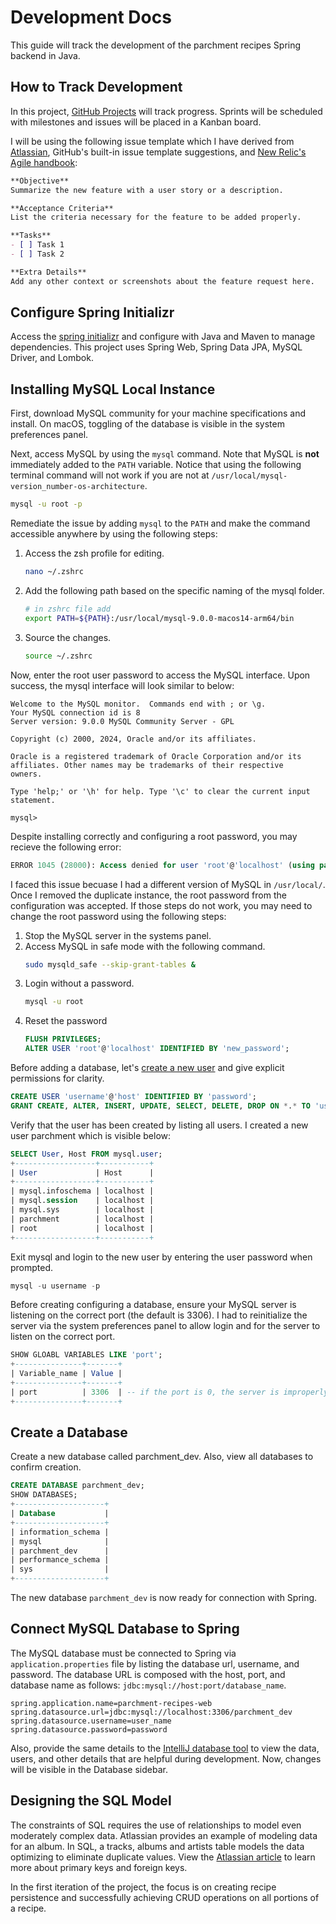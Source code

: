 # Development Docs
This guide will track the development of the parchment recipes Spring backend in Java.

## How to Track Development
In this project, [GitHub Projects](https://docs.github.com/en/issues/planning-and-tracking-with-projects/learning-about-projects/about-projects) will track progress. Sprints will be scheduled with milestones and issues will be placed in a Kanban board.  

I will be using the following issue template which I have derived from [Atlassian](https://community.atlassian.com/t5/Jira-articles/How-to-write-a-useful-Jira-ticket/ba-p/2147004), GitHub's built-in issue template suggestions, and [New Relic's Agile handbook](https://docs.newrelic.com/docs/agile-handbook/appendices/ticket-best-practices/#:~:text=Browser%20API%3A%20Update%20custom%20attribute%2Drelated%20docs%20or%20Distributed%20tracing%3A%20Add%20more%20detail%20about%20CAT%20relationship):

```markdown
**Objective**
Summarize the new feature with a user story or a description.

**Acceptance Criteria**  
List the criteria necessary for the feature to be added properly.

**Tasks**  
- [ ] Task 1
- [ ] Task 2

**Extra Details**  
Add any other context or screenshots about the feature request here.
```

## Configure Spring Initializr
Access the [spring initializr](https://start.spring.io/#!type=maven-project&language=java&platformVersion=3.3.1&packaging=jar&jvmVersion=17&groupId=com.example&artifactId=demo&name=demo&description=Demo%20project%20for%20Spring%20Boot&packageName=com.example.demo&dependencies=web,lombok,mysql,data-jpa) and configure with Java and Maven to manage dependencies. This project uses Spring Web, Spring Data JPA, MySQL Driver, and Lombok.

## Installing MySQL Local Instance
First, download MySQL community for your machine specifications and install. On macOS, toggling of the database is visible in the system preferences panel.  

Next, access MySQL by using the `mysql` command. Note that MySQL is **not** immediately added to the `PATH` variable. Notice that using the following terminal command will not work if you are not at `/usr/local/mysql-version_number-os-architecture`.
```sh
mysql -u root -p
```
Remediate the issue by adding `mysql` to the `PATH` and make the command accessible anywhere by using the following steps:
1. Access the zsh profile for editing.
      ```sh
      nano ~/.zshrc
      ```
2. Add the following path based on the specific naming of the mysql folder.
      ```sh
      # in zshrc file add
      export PATH=${PATH}:/usr/local/mysql-9.0.0-macos14-arm64/bin
      ```
3. Source the changes.
      ```sh
      source ~/.zshrc
      ```
Now, enter the root user password to access the MySQL interface. Upon success, the mysql interface will look similar to below:
```
Welcome to the MySQL monitor.  Commands end with ; or \g.
Your MySQL connection id is 8
Server version: 9.0.0 MySQL Community Server - GPL

Copyright (c) 2000, 2024, Oracle and/or its affiliates.

Oracle is a registered trademark of Oracle Corporation and/or its
affiliates. Other names may be trademarks of their respective
owners.

Type 'help;' or '\h' for help. Type '\c' to clear the current input statement.

mysql>
```

Despite installing correctly and configuring a root password, you may recieve the following error: 
```sql
ERROR 1045 (28000): Access denied for user 'root'@'localhost' (using password: YES)
```
I faced this issue becuase I had a different version of MySQL in `/usr/local/`. Once I removed the duplicate instance, the root password from the configuration was accepted. If those steps do not work, you may need to change the root password using the following steps:
1. Stop the MySQL server in the systems panel.
2. Access MySQL in safe mode with the following command.
   ```sh
   sudo mysqld_safe --skip-grant-tables &
   ```
3. Login without a password.
   ```sh
   mysql -u root
   ```
4. Reset the password
   ```sql
   FLUSH PRIVILEGES;
   ALTER USER 'root'@'localhost' IDENTIFIED BY 'new_password';
   ```
Before adding a database, let's [create a new user](https://www.digitalocean.com/community/tutorials/how-to-create-a-new-user-and-grant-permissions-in-mysql#:~:text=Run%20the%20following%20command%20to%20create%20a%20user%20that%20authenticates%20with%20caching_sha2_password.%20Be%20sure%20to%20change%20sammy%20to%20your%20preferred%20username%20and%20password%20to%20a%20strong%20password%20of%20your%20choosing%3A) and give explicit permissions for clarity.
```sql
CREATE USER 'username'@'host' IDENTIFIED BY 'password';
GRANT CREATE, ALTER, INSERT, UPDATE, SELECT, DELETE, DROP ON *.* TO 'username'@'host'; -- allow create, edit, read, delete
```
Verify that the user has been created by listing all users. I created a new user parchment which is visible below:
```sql
SELECT User, Host FROM mysql.user;
+------------------+-----------+
| User             | Host      |
+------------------+-----------+
| mysql.infoschema | localhost |
| mysql.session    | localhost |
| mysql.sys        | localhost |
| parchment        | localhost |
| root             | localhost |
+------------------+-----------+
```
Exit mysql and login to the new user by entering the user password when prompted.
```sql
mysql -u username -p
```
Before creating configuring a database, ensure your MySQL server is listening on the correct port (the default is 3306). I had to reinitialize the server via the system preferences panel to allow login and for the server to listen on the correct port.
```sql
SHOW GLOABL VARIABLES LIKE 'port';
+---------------+-------+
| Variable_name | Value |
+---------------+-------+
| port          | 3306  | -- if the port is 0, the server is improperly configured
+---------------+-------+
```
## Create a Database
Create a new database called parchment_dev. Also, view all databases to confirm creation.
```sql
CREATE DATABASE parchment_dev;
SHOW DATABASES;
+--------------------+
| Database           |
+--------------------+
| information_schema |
| mysql              |
| parchment_dev      |
| performance_schema |
| sys                |
+--------------------+
```
The new database `parchment_dev` is now ready for connection with Spring.
## Connect MySQL Database to Spring
The MySQL database must be connected to Spring via `application.properties` file by listing the database url, username, and password. The database URL is composed with the host, port, and database name as follows: `jdbc:mysql://host:port/database_name`.
```
spring.application.name=parchment-recipes-web
spring.datasource.url=jdbc:mysql://localhost:3306/parchment_dev
spring.datasource.username=user_name
spring.datasource.password=password
```
Also, provide the same details to the [IntelliJ database tool](https://www.jetbrains.com/help/idea/database-tool-window.html) to view the data, users, and other details that are helpful during development. Now, changes will be visible in the Database sidebar.
## Designing the SQL Model
The constraints of SQL requires the use of relationships to model even moderately complex data. Atlassian provides an example of modeling data for an album. In SQL, a tracks, albums and artists table models the data optimizing to eliminate duplicate values. View the [Atlassian article](https://www.atlassian.com/data/sql/joins) to learn more about primary keys and foreign keys.

In the first iteration of the project, the focus is on creating recipe persistence and successfully achieving CRUD operations on all portions of a recipe.


